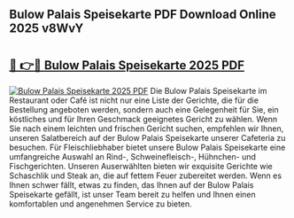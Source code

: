 ## Bulow Palais Speisekarte PDF Download Online 2025 v8WvY

# <h2><a href="http://gccutt3.nevu.top/?p=Bulow+Palais+Speisekarte">🔗 👉🔴 Bulow Palais Speisekarte 2025 PDF</a></h2>

[![Bulow Palais Speisekarte 2025 PDF](https://i.imgur.com/dBaPXMq.png)](http://gccutt3.nevu.top/?p=Bulow+Palais+Speisekarte)
Die Bulow Palais Speisekarte im Restaurant oder Café ist nicht nur eine Liste der Gerichte, die für die Bestellung angeboten werden, sondern auch eine Gelegenheit für Sie, ein köstliches und für Ihren Geschmack geeignetes Gericht zu wählen. Wenn Sie nach einem leichten und frischen Gericht suchen, empfehlen wir Ihnen, unseren Salatbereich auf der Bulow Palais Speisekarte unserer Cafeteria zu besuchen. Für Fleischliebhaber bietet unsere Bulow Palais Speisekarte eine umfangreiche Auswahl an Rind-, Schweinefleisch-, Hühnchen- und Fischgerichten. Unseren Auserwählten bieten wir exquisite Gerichte wie Schaschlik und Steak an, die auf fettem Feuer zubereitet werden. Wenn es Ihnen schwer fällt, etwas zu finden, das Ihnen auf der Bulow Palais Speisekarte gefällt, ist unser Team bereit zu helfen und Ihnen einen komfortablen und angenehmen Service zu bieten.
